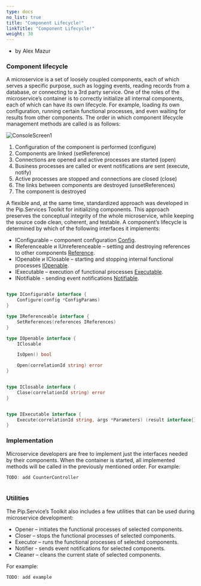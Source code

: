 ```yaml
---
type: docs
no_list: true
title: "Component Lifecycle!"
linkTitle: "Component Lifecycle!"
weight: 30
---
```


- by Alex Mazur

### Component lifecycle

A microservice is a set of loosely coupled components, each of which serves a specific purpose, such as logging events, reading records from a database, or connecting to a 3rd party service.
One of the roles of the microservice’s container is to correctly initialize all internal components, each of which can have its own lifecycle. For example, loading its own configuration, running certain functional processes, and even waiting for results from other components. The order in which component lifecycle management methods are called is as follows:

![ConsoleScreen1](/images/tutorials/component_lifecycle/component_lifecycle_scheme.png)

1. Configuration of the component is performed (configure)
2. Components are linked (setReference)
3. Connections are opened and active processes are started (open)
4. Business processes are called or event notifications are sent (execute, notify)
5. Active processes are stopped and connections are closed (close)
6. The links between components are destroyed (unsetReferences)
7. The component is destroyed

A flexible and, at the same time, standardized approach was developed in the Pip.Services Toolkit for initializing components. This approach preserves the conceptual integrity of the whole microservice, while keeping the source code clean, coherent, and testable. A component’s lifecycle is determined by which of the following interfaces it implements:

- IConfigurable – component configuration [Config](../../commons/config).
- IReferenceable и IUnreferenceable – setting and destroying references to other components [Reference](../../commons/refer/reference).
- IOpenable и IClosable – starting and stopping internal functional processes [IOpenable](../../commons/run/iopenable).
- IExecutable – execution of functional processes [Executable](../../commons/run/iexecutable).
- INotifiable - sending event notifications [Notifiable](../../commons/run/inotifiable).

```go

type IConfigurable interface {
	Configure(config *ConfigParams)
}

type IReferenceable interface {
	SetReferences(references IReferences)
}

type IOpenable interface {
	IClosable

	IsOpen() bool

	Open(correlationId string) error
}


type IClosable interface {
	Close(correlationId string) error
}


type IExecutable interface {
	Execute(correlationId string, args *Parameters) (result interface{}, err error)
}

```

### Implementation

Microservice developers are free to implement just the interfaces needed by their components. When the container is started, all implemented methods will be called in the previously mentioned order. 
For example: 

```go
TODO: add CounterController
    
```
### Utilities
The Pip.Service’s Toolkit also includes a few utilities that can be used during microservice development:
- Opener – initiates the functional processes of selected components.
- Closer – stops the functional processes of selected components.
- Executor – runs the functional processes of selected components.
- Notifier - sends event notifications for selected components.
- Cleaner – cleans the current state of selected components.


For example:

```go
TODO: add example
```
